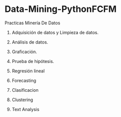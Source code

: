 # Data-Mining-PythonFCFM
Practicas Minería De Datos 

1. Adquisición de datos y Limpieza de datos.

2. Análisis de datos.

3. Graficación.

4. Prueba de hipótesis.

5. Regresión lineal

6. Forecasting

7. Clasificacion

8. Clustering

9. Text Analysis

